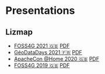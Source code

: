 # Presentations

## Lizmap

* [FOSS4G 2021 🇬🇧](https://docs.3liz.org/presentations/2021-09-foss4g-lizmap.html) [PDF](docs/pdf/FOSS4G-2021-Lizmap-Web-Client.pdf)
* [GéoDataDays 2021 🇫🇷](https://docs.3liz.org/presentations/2021-09-geodatadays-lizmap.html) [PDF](docs/pdf/GéoDataDays-2021-Lizmap-Web-Client.pdf)
* [ApacheCon @Home 2020 🇬🇧](https://docs.3liz.org/presentations/2020-09-apachecon-lizmap.html) [PDF](docs/pdf/ApacheCon-@Home-2020-Lizmap-Web-Client.pdf)
* [FOSS4G 2019 🇬🇧](https://docs.3liz.org/presentations/2019-08-foss4g-lizmap.html) [PDF](docs/pdf/FOSS4G-2019-Lizmap-Web-Client.pdf)
